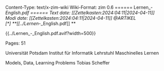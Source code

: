 Content-Type: text/x-zim-wiki
Wiki-Format: zim 0.6
====== Lernen_-_English.pdf ======
Text date: [[Zettelkasten:2024:04:11|2024-04-11]] Modi date: [[Zettelkasten:2024:04:11|2024-04-11]]
@ARTIKEL  
[*] **[[../Lernen_-_English.pdf]] **



{{../Lernen_-_English.pdf.avif?width=500}}

Pages:           51


Universität Potsdam
Institut für Informatik
Lehrstuhl Maschinelles Lernen

Models, Data, Learning Problems
Tobias Scheffer

